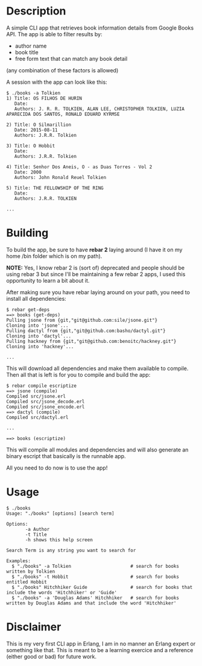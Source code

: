 # Description

A simple CLI app that retrieves book information details from Google Books API.
The app is able to filter results by:

* author name
* book title
* free form text that can match any book detail

(any combination of these factors is allowed)

A session with the app can look like this:

```
$ ./books -a Tolkien
1) Title: OS FILHOS DE HURIN
   Date:
   Authors: J. R. R. TOLKIEN, ALAN LEE, CHRISTOPHER TOLKIEN, LUZIA APARECIDA DOS SANTOS, RONALD EDUARD KYRMSE

2) Title: O Silmarillion
   Date: 2015-08-11
   Authors: J.R.R. Tolkien

3) Title: O Hobbit
   Date:
   Authors: J.R.R. Tolkien

4) Title: Senhor Dos Aneis, O - as Duas Torres - Vol 2
   Date: 2000
   Authors: John Ronald Reuel Tolkien

5) Title: THE FELLOWSHIP OF THE RING
   Date:
   Authors: J.R.R. TOLKIEN

...
```

# Building

To build the app, be sure to have **rebar 2** laying around (I have it on my home /bin folder which is on my path).

**NOTE:** Yes, I know rebar 2 is (sort of) deprecated and people should be using rebar 3 but since I'll be
maintaining a few rebar 2 apps, I used this opportunity to learn a bit about it.

After making sure you have rebar laying around on your path, you need to install all dependencies:

```
$ rebar get-deps
==> books (get-deps)
Pulling jsone from {git,"git@github.com:sile/jsone.git"}
Cloning into 'jsone'...
Pulling dactyl from {git,"git@github.com:basho/dactyl.git"}
Cloning into 'dactyl'...
Pulling hackney from {git,"git@github.com:benoitc/hackney.git"}
Cloning into 'hackney'...

...
```

This will download all dependencies and make them available to compile.
Then all that is left is for you to compile and build the app:

```
$ rebar compile escriptize
==> jsone (compile)
Compiled src/jsone.erl
Compiled src/jsone_decode.erl
Compiled src/jsone_encode.erl
==> dactyl (compile)
Compiled src/dactyl.erl

...

==> books (escriptize)
```

This will compile all modules and dependencies and will also generate an binary escript that basically is the runnable app.

All you need to do now is to use the app!

# Usage

```
$ ./books
Usage: "./books" [options] [search term]

Options:
       -a Author
       -t Title
       -h shows this help screen

Search Term is any string you want to search for

Examples:
  $ "./books" -a Tolkien                      # search for books written by Tolkien
  $ "./books" -t Hobbit                       # search for books entitled Hobbit
  $ "./books" Hitchhiker Guide                # search for books that include the words 'Hitchhiker' or 'Guide'
  $ "./books" -a 'Douglas Adams' Hitchhiker   # search for books written by Douglas Adams and that include the word 'Hitchhiker'
```

# Disclaimer

This is my very first CLI app in Erlang, I am in no manner an Erlang expert or something like that.
This is meant to be a learning exercice and a reference (either good or bad) for future work.